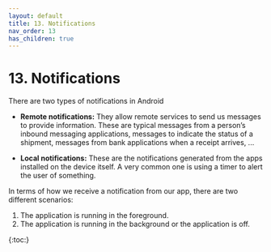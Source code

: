 ```yaml
---
layout: default
title: 13. Notifications
nav_order: 13 
has_children: true
---
```


# 13. Notifications

There are two types of notifications in Android

- **Remote notifications:** They allow remote services to send us messages to provide information. These are typical messages from a person’s inbound messaging applications, messages to indicate the status of a shipment, messages from bank applications when a receipt arrives, ...

- **Local notifications:** These are the notifications generated from the apps installed on the device itself. A very common one is using a timer to alert the user of something. 


In terms of how we receive a notification from our app, there are two different scenarios:

1.	The application is running in the foreground.
2.	The application is running in the background or the application is off.



{:toc:}

